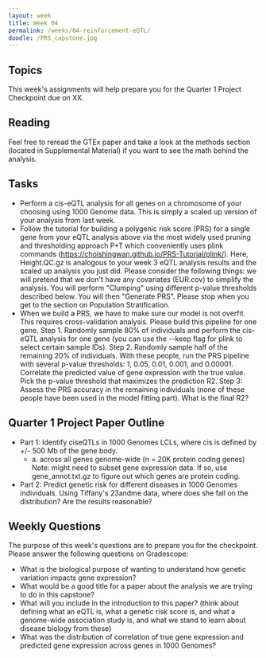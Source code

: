 ```yaml
---
layout: week
title: Week 04
permalink: /weeks/04-reinforcement-eQTL/
doodle: /PRS_capstone.jpg
---
```


## Topics

This week's assignments will help prepare you for the Quarter 1 Project Checkpoint due on XX. 

## Reading

Feel free to reread the GTEx paper and take a look at the methods section (located in Supplemental Material) if you want to see the math behind the analysis.

## Tasks

* Perform a cis-eQTL analysis for all genes on a chromosome of your choosing using 1000 Genome data. This is simply a scaled up version of your analysis from last week. 
* Follow the tutorial for building a polygenic risk score (PRS) for a single gene from your eQTL analysis above via the most widely used pruning and thresholding approach P+T which conveniently uses plink commands (https://choishingwan.github.io/PRS-Tutorial/plink/). Here, Height.QC.gz is analogous to your week 3 eQTL analysis results and the scaled up analysis you just did. Please consider the following things: we will pretend that we don't have any covariates (EUR.cov) to simplify the analysis. You will perform "Clumping" using different p-value thresholds described below. You will then "Generate PRS". Please stop when you get to the section on Population Stratification. 
*  When we build a PRS, we have to make sure our model is not overfit. This requires cross-validation analysis. Please build this pipeline for one gene. Step 1. Randomly sample 80% of individuals and perform the cis-eQTL analysis for one gene (you can use the --keep flag for plink to select certain sample IDs). Step 2. Randomly sample half of the remaining 20% of individuals. With these people, run the PRS pipeline with several p-value thresholds: 1, 0.05, 0.01, 0.001, and 0.00001. Correlate the predicted value of gene expression with the true value. Pick the p-value threshold that maximizes the prediction R2. Step 3: Assess the PRS accuracy in the remaining individuals (none of these people have been used in the model fitting part). What is the final R2? 

## Quarter 1 Project Paper Outline 

* Part 1: Identify ciseQTLs in 1000 Genomes LCLs, where cis is defined by +/- 500 Mb of the gene body.
    * a. across all genes genome-wide (n = 20K protein coding genes) Note: might need to subset gene expression data. If so, use gene_annot.txt.gz to figure out which genes are protein coding.
* Part 2: Predict genetic risk for different diseases in 1000 Genomes individuals. Using Tiffany's 23andme data, where does she fall on the distribution? Are the results reasonable? 

## Weekly Questions

The purpose of this week's questions are to prepare you for the checkpoint. Please answer the following questions on Gradescope:

* What is the biological purpose of wanting to understand how genetic variation impacts gene expression?
* What would be a good title for a paper about the analysis we are trying to do in this capstone?
* What will you include in the introduction to this paper? (think about defining what an eQTL is, what a genetic risk score is, and what a genome-wide association study is, and what we stand to learn about disease biology from these)
* What was the distribution of correlation of true gene expression and predicted gene expression across genes in 1000 Genomes? 


